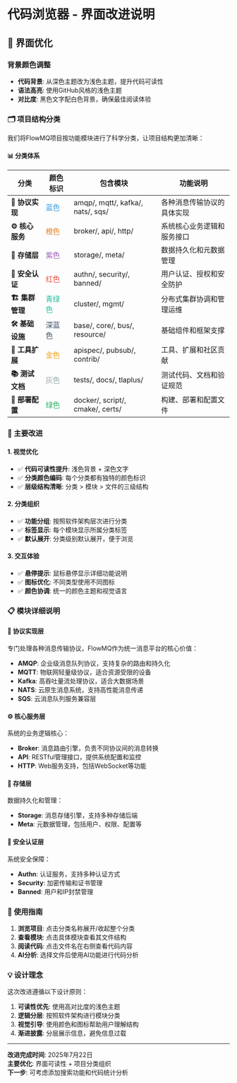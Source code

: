 # 代码浏览器 - 界面改进说明

## 🎨 界面优化

### 背景颜色调整
- **代码背景**: 从深色主题改为浅色主题，提升代码可读性
- **语法高亮**: 使用GitHub风格的浅色主题
- **对比度**: 黑色文字配白色背景，确保最佳阅读体验

### 🗂️ 项目结构分类

我们将FlowMQ项目按功能模块进行了科学分类，让项目结构更加清晰：

#### 📊 分类体系

| 分类 | 颜色标识 | 包含模块 | 功能说明 |
|------|----------|----------|----------|
| **🔌 协议实现** | <span style="color: #3498db">蓝色</span> | amqp/, mqtt/, kafka/, nats/, sqs/ | 各种消息传输协议的具体实现 |
| **⚙️ 核心服务** | <span style="color: #e67e22">橙色</span> | broker/, api/, http/ | 系统核心业务逻辑和服务接口 |
| **💾 存储层** | <span style="color: #9b59b6">紫色</span> | storage/, meta/ | 数据持久化和元数据管理 |
| **🔐 安全认证** | <span style="color: #e74c3c">红色</span> | authn/, security/, banned/ | 用户认证、授权和安全防护 |
| **🏗️ 集群管理** | <span style="color: #1abc9c">青绿色</span> | cluster/, mgmt/ | 分布式集群协调和管理运维 |
| **🛠️ 基础设施** | <span style="color: #34495e">深蓝色</span> | base/, core/, bus/, resource/ | 基础组件和框架支撑 |
| **🔧 工具扩展** | <span style="color: #f39c12">金色</span> | apispec/, pubsub/, contrib/ | 工具、扩展和社区贡献 |
| **📚 测试文档** | <span style="color: #95a5a6">灰色</span> | tests/, docs/, tlaplus/ | 测试代码、文档和验证规范 |
| **🚀 部署配置** | <span style="color: #27ae60">绿色</span> | docker/, script/, cmake/, certs/ | 构建、部署和配置文件 |

### 🎯 主要改进

#### 1. 视觉优化
- ✅ **代码可读性提升**: 浅色背景 + 深色文字
- ✅ **分类颜色编码**: 每个分类都有独特的颜色标识
- ✅ **层级结构清晰**: 分类 > 模块 > 文件的三级结构

#### 2. 分类组织
- ✅ **功能分组**: 按照软件架构层次进行分类
- ✅ **标签显示**: 每个模块显示所属分类标签
- ✅ **默认展开**: 分类级别默认展开，便于浏览

#### 3. 交互体验
- ✅ **悬停提示**: 鼠标悬停显示详细功能说明
- ✅ **图标优化**: 不同类型使用不同图标
- ✅ **颜色协调**: 统一的颜色主题和视觉语言

### 📋 模块详细说明

#### 🔌 协议实现层
专门处理各种消息传输协议，FlowMQ作为统一消息平台的核心价值：

- **AMQP**: 企业级消息队列协议，支持复杂的路由和持久化
- **MQTT**: 物联网轻量级协议，适合资源受限的设备
- **Kafka**: 高吞吐量流处理协议，适合大数据场景
- **NATS**: 云原生消息系统，支持高性能消息传递
- **SQS**: 云消息队列服务兼容层

#### ⚙️ 核心服务层
系统的业务逻辑核心：

- **Broker**: 消息路由引擎，负责不同协议间的消息转换
- **API**: RESTful管理接口，提供系统配置和监控
- **HTTP**: Web服务支持，包括WebSocket等功能

#### 💾 存储层
数据持久化和管理：

- **Storage**: 消息存储引擎，支持多种存储后端
- **Meta**: 元数据管理，包括用户、权限、配置等

#### 🔐 安全认证层
系统安全保障：

- **Authn**: 认证服务，支持多种认证方式
- **Security**: 加密传输和证书管理
- **Banned**: 用户和IP封禁管理

### 🚀 使用指南

1. **浏览项目**: 点击分类名称展开/收起整个分类
2. **查看模块**: 点击具体模块查看其文件结构
3. **阅读代码**: 点击文件名在右侧查看代码内容
4. **AI分析**: 选择文件后使用AI功能进行代码分析

### 💡 设计理念

这次改进遵循以下设计原则：

1. **可读性优先**: 使用高对比度的浅色主题
2. **逻辑分层**: 按照软件架构进行模块分类
3. **视觉引导**: 使用颜色和图标帮助用户理解结构
4. **渐进披露**: 分层展示信息，避免信息过载

---

**改进完成时间**: 2025年7月22日  
**主要优化**: 界面可读性 + 项目分类组织  
**下一步**: 可考虑添加搜索功能和代码统计分析
